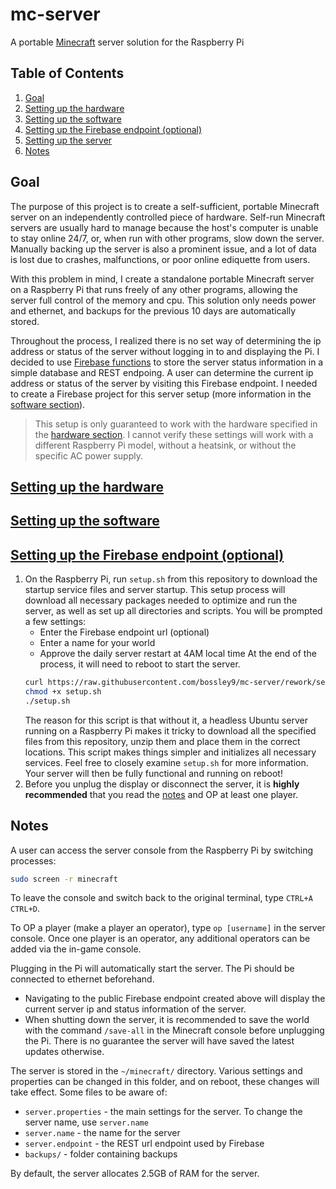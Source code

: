 # mc-server
A portable [Minecraft](https://www.minecraft.net/) server solution for the Raspberry Pi

## Table of Contents
1. [Goal](#goal)
2. [Setting up the hardware](#hardware)
3. [Setting up the software](#software)
3. [Setting up the Firebase endpoint (optional)](#endpoint)
4. [Setting up the server](#setup)
5. [Notes](#notes)

## Goal <a name="goal"></a>
The purpose of this project is to create a self-sufficient, portable Minecraft server on an independently controlled piece of hardware. Self-run Minecraft servers are usually hard to manage because the host's computer is unable to stay online 24/7, or, when run with other programs, slow down the server. Manually backing up the server is also a prominent issue, and a lot of data is lost due to crashes, malfunctions, or poor online ediquette from users.

With this problem in mind, I create a standalone portable Minecraft server on a Raspberry Pi that runs freely of any other programs, allowing the server full control of the memory and cpu. This solution only needs power and ethernet, and backups for the previous 10 days are automatically stored.

Throughout the process, I realized there is no set way of determining the ip address or status of the server without logging in to and displaying the Pi. I decided to use [Firebase functions](https://firebase.google.com/docs/functions) to store the server status information in a simple database and REST endpoing. A user can determine the current ip address or status of the server by visiting this Firebase endpoint. I needed to create a Firebase project for this server setup (more information in the [software section](doc/software.md)).

> This setup is only guaranteed to work with the hardware specified in the [hardware section](doc/hardware.md). I cannot verify these settings will work with a different Raspberry Pi model, without a heatsink, or without the specific AC power supply.

## [Setting up the hardware <a name="hardware"></a>](doc/hardware.md)

## [Setting up the software <a name="software"></a>](doc/software.md)

## [Setting up the Firebase endpoint (optional) <a name="endpoint"></a>](doc/firebase.md)

1. On the Raspberry Pi, run `setup.sh` from this repository to download the startup service files and server startup. This setup process will download all necessary packages needed to optimize and run the server, as well as set up all directories and scripts. You will be prompted a few settings:
    - Enter the Firebase endpoint url (optional)
    - Enter a name for your world
    - Approve the daily server restart at 4AM local time
    At the end of the process, it will need to reboot to start the server.
    ```bash
    curl https://raw.githubusercontent.com/bossley9/mc-server/rework/setup.sh -o setup.sh
    chmod +x setup.sh
    ./setup.sh
    ```
    The reason for this script is that without it, a headless Ubuntu server running on a Raspberry Pi makes it tricky to download all the specified files from this repository, unzip them and place them in the correct locations. This script makes things simpler and initializes all necessary services. Feel free to closely examine `setup.sh` for more information.
    Your server will then be fully functional and running on reboot!
2. Before you unplug the display or disconnect the server, it is **highly recommended** that you read the [notes](#notes) and OP at least one player.

## Notes <a name="notes"></a>
A user can access the server console from the Raspberry Pi by switching processes:
```bash
sudo screen -r minecraft
```
To leave the console and switch back to the original terminal, type `CTRL+A CTRL+D`.

To OP a player (make a player an operator), type `op [username]` in the server console. Once one player is an operator, any additional operators can be added via the in-game console.

Plugging in the Pi will automatically start the server. The Pi should be connected to ethernet beforehand. 
- Navigating to the public Firebase endpoint created above will display the current server ip and status information of the server.
- When shutting down the server, it is recommended to save the world with the command `/save-all` in the Minecraft console before unplugging the Pi. There is no guarantee the server will have saved the latest updates otherwise.

The server is stored in the `~/minecraft/` directory. Various settings and properties can be changed in this folder, and on reboot, these changes will take effect. Some files to be aware of:
- `server.properties` - the main settings for the server. To change the server name, use `server.name`
- `server.name` - the name for the server
- `server.endpoint` - the REST url endpoint used by Firebase
- `backups/` - folder containing backups

By default, the server allocates 2.5GB of RAM for the server.

